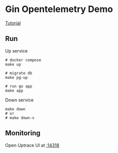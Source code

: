 # Gin Opentelemetry Demo

[Tutorial](https://github.com/uptrace/uptrace/tree/master/example/docker)

## Run

Up service

```shell
# docker compose
make up

# migrate db
make pg-up

# run go app
make app
```

Down service

```shell
make down
# or
# make down-v
```

## Monitoring

Open Uptrace UI at [:14318](http://localhost:14318)
